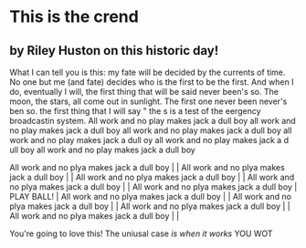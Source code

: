 # This is the crend
## by Riley Huston on this historic day!

What I can tell you is this: my fate will be decided by the currents of time. No one but me (and fate) decides who is the first to be the first. And when I do, eventually I will, the first thing that will be said never been's so. The moon, the stars, all come out in sunlight. The first one never been never's ben so. the first thing that I will say " the s is a test of the eergency broadcastin system. 
All work and no play makes jack a dull boy all work and no play makes jack a dull boy all work and no play makes jack a dull boy all work and no play makes jack a dull oy all work and no play makes jack a d ull boy all work and no play makes jack a dull boy 

All work and no plya makes jack a dull boy |                                   |
All work and no plya makes jack a dull boy |                                   |
All work and no plya makes jack a dull boy |                                   |
All work and no plya makes jack a dull boy |                                   |
All work and no plya makes jack a dull boy |             PLAY BALL!            |
All work and no plya makes jack a dull boy |                                   |
All work and no plya makes jack a dull boy |                                   |
All work and no plya makes jack a dull boy |                                   |
All work and no plya makes jack a dull boy |                                   |

You're going to love this! The uniusal case *is when it works*
YOU WOT 